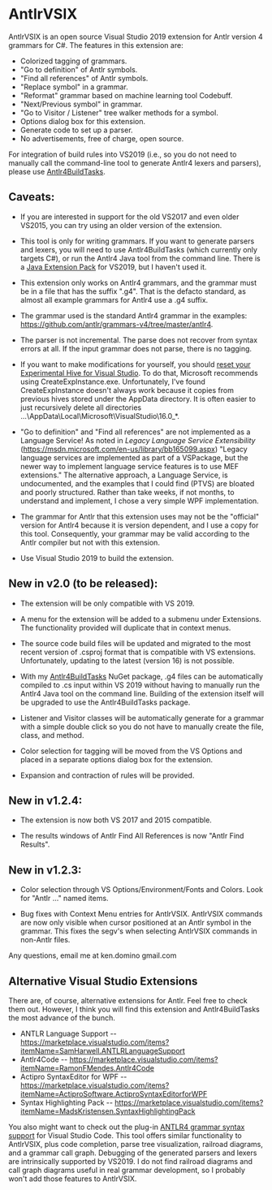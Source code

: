 
# AntlrVSIX
AntlrVSIX is an open source Visual Studio 2019 extension for Antlr version 4
grammars for C#. The features in this extension are:

* Colorized tagging of grammars.
* "Go to definition" of Antlr symbols.
* "Find all references" of Antlr symbols.
* "Replace symbol" in a grammar.
* "Reformat" grammar based on machine learning tool Codebuff.
* "Next/Previous symbol" in grammar.
* "Go to Visitor / Listener" tree walker methods for a symbol.
* Options dialog box for this extension.
* Generate code to set up a parser.
* No advertisements, free of charge, open source.

For integration of build rules into VS2019 (i.e., so you do not
need to manually call the command-line tool to generate Antlr4 lexers and parsers),
please use [Antlr4BuildTasks](https://github.com/kaby76/Antlr4BuildTasks).

## Caveats:

* If you are interested in support for the old VS2017 and even older VS2015,
you can try using an older version of the extension.

* This tool is only for writing grammars. If you want to generate parsers and lexers,
you will need to use Antlr4BuildTasks (which currently only targets C#), or run the Antlr4 Java
tool from the command line. There is a [Java Extension Pack](https://marketplace.visualstudio.com/items?itemName=vscjava.vscode-java-pack) for VS2019,
but I haven't used it.

* This extension only works on Antlr4 grammars, and the grammar must be in a file that has the suffix
".g4". That is the defacto standard, as almost all example grammars for Antlr4 use a .g4 suffix.

* The grammar used is the standard Antlr4 grammar in the examples: 
https://github.com/antlr/grammars-v4/tree/master/antlr4.

* The parser is not incremental. The parse does not recover from
syntax errors at all. If the input grammar does not parse, there is no tagging.

* If you want to make modifications for yourself, you should [reset your
Experimental Hive for Visual Studio](https://docs.microsoft.com/en-us/visualstudio/extensibility/the-experimental-instance?view=vs-2017). To do that,
Microsoft recommends using CreateExpInstance.exe.
Unfortunately, I've found CreateExpInstance doesn't always work because it copies from
previous hives stored under the AppData directory. It is often easier to
just recursively delete all directories ...\AppData\Local\Microsoft\VisualStudio\16.0_*.

* "Go to definition" and "Find all references" are not implemented as a
Language Service! As noted in _Legacy Language Service Extensibility_
(https://msdn.microsoft.com/en-us/library/bb165099.aspx) "Legacy language
services are implemented as part of a VSPackage, but the newer way to implement
language service features is to use MEF extensions." The alternative approach,
a Language Service, is undocumented, and the examples that I could find (PTVS)
are bloated and poorly structured. Rather than take weeks, if not months, to understand and implement,
I chose a very simple WPF implementation.

* The grammar for Antlr that this extension uses may not be the "official" version for Antlr4 because
it is version dependent, and I use a copy for this tool.
Consequently, your grammar may be valid according to the Antlr compiler but not with this extension.

* Use Visual Studio 2019 to build the extension.

## New in v2.0 (to be released):

* The extension will be only compatible with VS 2019.

* A menu for the extension will be added to a submenu under Extensions. The functionality provided will
duplicate that in context menus.

* The source code build files will be updated and migrated to the most recent version
of .csproj format that is compatible with VS extensions. Unfortunately, updating to the latest
(version 16) is not possible.

* With my [Antlr4BuildTasks](https://www.nuget.org/packages/Antlr4BuildTasks/) NuGet package,
.g4 files can be automatically compiled to .cs input within
VS 2019 without having to manually run the Antlr4 Java tool on the command line.
Building of the extension itself will be upgraded to use the Antlr4BuildTasks package.

* Listener and Visitor classes will be automatically generate for a grammar with a simple double click
so you do not have to manually create the file, class, and method.

* Color selection for tagging will be moved from the VS Options and placed in a separate options dialog box
for the extension.

* Expansion and contraction of rules will be provided.

## New in v1.2.4:

* The extension is now both VS 2017 and 2015 compatible.

* The results windows of Antlr Find All References is now "Antlr Find Results".

## New in v1.2.3:

* Color selection through VS Options/Environment/Fonts and Colors. Look for "Antlr ..." named items.

* Bug fixes with Context Menu entries for AntlrVSIX. AntlrVSIX commands are now only visible when cursor positioned at an Antlr symbol in the grammar. This fixes the segv's when selecting AntlrVSIX commands in non-Antlr files.

Any questions, email me at ken.domino <at> gmail.com

## Alternative Visual Studio Extensions

There are, of course, alternative extensions for Antlr. Feel free to check
them out. However, I think you will find this extension and Antlr4BuildTasks
the most advance of the bunch.

* ANTLR Language Support -- https://marketplace.visualstudio.com/items?itemName=SamHarwell.ANTLRLanguageSupport
* Antlr4Code -- https://marketplace.visualstudio.com/items?itemName=RamonFMendes.Antlr4Code
* Actipro SyntaxEditor for WPF -- https://marketplace.visualstudio.com/items?itemName=ActiproSoftware.ActiproSyntaxEditorforWPF
* Syntax Highlighting Pack -- https://marketplace.visualstudio.com/items?itemName=MadsKristensen.SyntaxHighlightingPack

You also might want to check out the
plug-in [ANTLR4 grammar syntax support](https://marketplace.visualstudio.com/items?itemName=mike-lischke.vscode-antlr4)
for Visual Studio Code.
This tool offers similar functionality to AntlrVSIX, plus code completion,
parse tree visualization, railroad diagrams,
and a grammar call graph. Debugging of the generated parsers and lexers
are intrinsically supported by VS2019. I do not find railroad diagrams and call graph diagrams useful in
real grammar development, so I probably won't add those features to AntlrVSIX.



